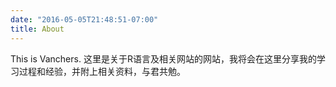 ```yaml
---
date: "2016-05-05T21:48:51-07:00"
title: About
---
```


This is Vanchers.
这里是关于R语言及相关网站的网站，我将会在这里分享我的学习过程和经验，并附上相关资料，与君共勉。